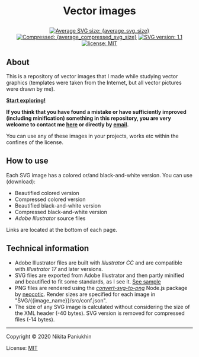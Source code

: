 <h1 class="gp_hidden"><p align="center">Vector images</p></h1>

<div class="badges gp_hidden" align="center">
	<a href="./SVG" title="Average SVG size: {average_svg_size}"><img alt="Average SVG size: {average_svg_size}" src="https://img.shields.io/static/v1?cacheSeconds=10800&style=flat&label=Average%20SVG%20size&message={average_svg_size_url}&color=0aa"></a>
	<a href="./SVG" title="Average compressed SVG size: {average_compressed_svg_size}"><img alt="Compressed: {average_compressed_svg_size}" src="https://img.shields.io/static/v1?cacheSeconds=10800&style=flat&label=Compressed&message={average_compressed_svg_size_url}&color=bb0"></a>
	<a href="./src/SVG_sample.md" target="_blank" title="SVG version: 1.1"><img alt="SVG version: 1.1" src="https://img.shields.io/static/v1??cacheSeconds=86400&style=flat&label=SVG&message=v1.1&color=orange"></a>
	<a href="http://n-panuhin.info/license.html" target="_blank" title="license: MIT"><img alt="license: MIT" src="https://img.shields.io/static/v1?cacheSeconds=604800&style=flat&label=license&message=MIT&color=informational"></a>
</div>

## About

This is a repository of vector images that I made while studying vector graphics (templates were taken from the Internet, but all vector pictures were drawn by me).

**[Start exploring!](./SVG "See SVG images")**

**If you think that you have found a mistake or have sufficiently improved (including minification) something in this repository, you are very welcome to contact me <a href="http://n-panuhin.info" title="Nikita Panuhin" target="_blank">here</a> or directly by [email](mailto:n.panuhin@mail.ru "Mailto: Nikita Panuhin").**

You can use any of these images in your projects, works etc within the confines of the license.

## How to use

Each SVG image has a colored or/and black-and-white version. You can use (download):

-   Beautified colored version
-   Compressed colored version
-   Beautified black-and-white version
-   Compressed black-and-white version
-   *Adobe Illustrator* source files

Links are located at the bottom of each page.

## Technical information

-   Adobe Illustrator files are built with *Illustrator CC* and are compatible with *Illustrator 17* and later versions.
-   SVG files are exported from Adobe Illustrator and then partly minified and beautified to fit some standards, as I see it. <a href="https://github.com/Nikita-Panyuhin/vector/blob/master/src/SVG_sample.md" title="See SVG file sample" target="_blank">See sample</a>
-   PNG files are rendered using the *<a href="https://github.com/neocotic/convert-svg/tree/master/packages/convert-svg-to-png" title="Node.js: convert-svg-to-png by neocotic" target="_blank">convert-svg-to-png</a>* Node.js package by <a href="https://github.com/neocotic" title="Github user: neocotic" target="_blank">neocotic</a>. Render sizes are specified for each image in "SVG/{{image\_name}}/src/conf.json".
-   The size of any SVG image is calculated without considering the size of the XML header (-40 bytes). SVG version is removed for compressed files (-14 bytes).

--------------------------------------

Copyright &copy; 2020 Nikita Paniukhin

License: [MIT](http://n-panuhin.info/license.html "Visit n-panuhin.info/license")